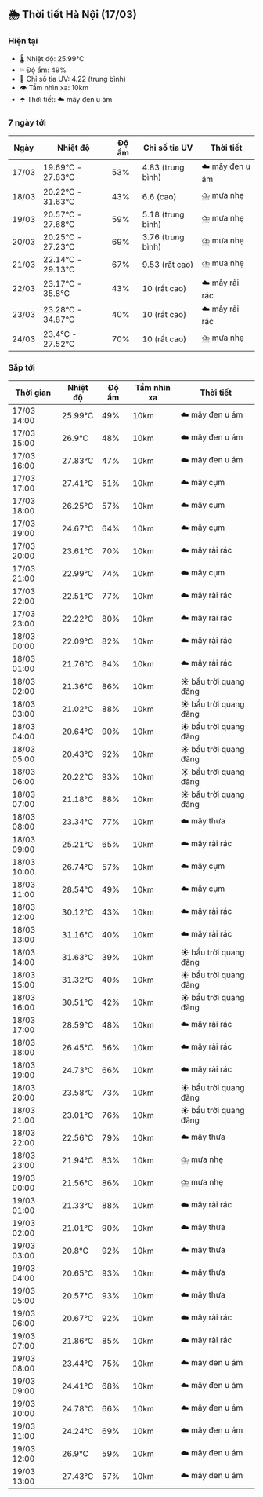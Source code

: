 ## 🌦️ Thời tiết Hà Nội (17/03)

### Hiện tại

- 🌡️ Nhiệt độ: 25.99℃
- 💦 Độ ẩm: 49%
- 🌟 Chỉ số tia UV: 4.22 (trung bình)
- 👁️ Tầm nhìn xa: 10km
- ☂️ Thời tiết: ☁️ mây đen u ám

### 7 ngày tới

| Ngày | Nhiệt độ | Độ ẩm | Chỉ số tia UV | Thời tiết |
| --- | --- | --- | --- | --- |
| 17/03 | 19.69℃ - 27.83℃ | 53% | 4.83 (trung bình) | ☁️ mây đen u ám |
| 18/03 | 20.22℃ - 31.63℃ | 43% | 6.6 (cao) | ⛈️ mưa nhẹ |
| 19/03 | 20.57℃ - 27.68℃ | 59% | 5.18 (trung bình) | ⛈️ mưa nhẹ |
| 20/03 | 20.25℃ - 27.23℃ | 69% | 3.76 (trung bình) | ⛈️ mưa nhẹ |
| 21/03 | 22.14℃ - 29.13℃ | 67% | 9.53 (rất cao) | ⛈️ mưa nhẹ |
| 22/03 | 23.17℃ - 35.8℃ | 43% | 10 (rất cao) | ☁️ mây rải rác |
| 23/03 | 23.28℃ - 34.87℃ | 40% | 10 (rất cao) | ☁️ mây rải rác |
| 24/03 | 23.4℃ - 27.52℃ | 70% | 10 (rất cao) | ⛈️ mưa nhẹ |

### Sắp tới

| Thời gian | Nhiệt độ | Độ ẩm | Tầm nhìn xa | Thời tiết |
| --- | --- | --- | --- | --- |
| 17/03 14:00 | 25.99℃ | 49% | 10km | ☁️ mây đen u ám |
| 17/03 15:00 | 26.9℃ | 48% | 10km | ☁️ mây đen u ám |
| 17/03 16:00 | 27.83℃ | 47% | 10km | ☁️ mây đen u ám |
| 17/03 17:00 | 27.41℃ | 51% | 10km | ☁️ mây cụm |
| 17/03 18:00 | 26.25℃ | 57% | 10km | ☁️ mây cụm |
| 17/03 19:00 | 24.67℃ | 64% | 10km | ☁️ mây cụm |
| 17/03 20:00 | 23.61℃ | 70% | 10km | ☁️ mây rải rác |
| 17/03 21:00 | 22.99℃ | 74% | 10km | ☁️ mây cụm |
| 17/03 22:00 | 22.51℃ | 77% | 10km | ☁️ mây rải rác |
| 17/03 23:00 | 22.22℃ | 80% | 10km | ☁️ mây rải rác |
| 18/03 00:00 | 22.09℃ | 82% | 10km | ☁️ mây rải rác |
| 18/03 01:00 | 21.76℃ | 84% | 10km | ☁️ mây rải rác |
| 18/03 02:00 | 21.36℃ | 86% | 10km | ☀️ bầu trời quang đãng |
| 18/03 03:00 | 21.02℃ | 88% | 10km | ☀️ bầu trời quang đãng |
| 18/03 04:00 | 20.64℃ | 90% | 10km | ☀️ bầu trời quang đãng |
| 18/03 05:00 | 20.43℃ | 92% | 10km | ☀️ bầu trời quang đãng |
| 18/03 06:00 | 20.22℃ | 93% | 10km | ☀️ bầu trời quang đãng |
| 18/03 07:00 | 21.18℃ | 88% | 10km | ☀️ bầu trời quang đãng |
| 18/03 08:00 | 23.34℃ | 77% | 10km | ☁️ mây thưa |
| 18/03 09:00 | 25.21℃ | 65% | 10km | ☁️ mây rải rác |
| 18/03 10:00 | 26.74℃ | 57% | 10km | ☁️ mây cụm |
| 18/03 11:00 | 28.54℃ | 49% | 10km | ☁️ mây cụm |
| 18/03 12:00 | 30.12℃ | 43% | 10km | ☁️ mây rải rác |
| 18/03 13:00 | 31.16℃ | 40% | 10km | ☁️ mây rải rác |
| 18/03 14:00 | 31.63℃ | 39% | 10km | ☀️ bầu trời quang đãng |
| 18/03 15:00 | 31.32℃ | 40% | 10km | ☀️ bầu trời quang đãng |
| 18/03 16:00 | 30.51℃ | 42% | 10km | ☀️ bầu trời quang đãng |
| 18/03 17:00 | 28.59℃ | 48% | 10km | ☁️ mây rải rác |
| 18/03 18:00 | 26.45℃ | 56% | 10km | ☁️ mây rải rác |
| 18/03 19:00 | 24.73℃ | 66% | 10km | ☁️ mây rải rác |
| 18/03 20:00 | 23.58℃ | 73% | 10km | ☀️ bầu trời quang đãng |
| 18/03 21:00 | 23.01℃ | 76% | 10km | ☀️ bầu trời quang đãng |
| 18/03 22:00 | 22.56℃ | 79% | 10km | ☁️ mây thưa |
| 18/03 23:00 | 21.94℃ | 83% | 10km | ⛈️ mưa nhẹ |
| 19/03 00:00 | 21.56℃ | 86% | 10km | ⛈️ mưa nhẹ |
| 19/03 01:00 | 21.33℃ | 88% | 10km | ☁️ mây rải rác |
| 19/03 02:00 | 21.01℃ | 90% | 10km | ☁️ mây thưa |
| 19/03 03:00 | 20.8℃ | 92% | 10km | ☁️ mây thưa |
| 19/03 04:00 | 20.65℃ | 93% | 10km | ☁️ mây thưa |
| 19/03 05:00 | 20.57℃ | 93% | 10km | ☁️ mây thưa |
| 19/03 06:00 | 20.67℃ | 92% | 10km | ☁️ mây rải rác |
| 19/03 07:00 | 21.86℃ | 85% | 10km | ☁️ mây rải rác |
| 19/03 08:00 | 23.44℃ | 75% | 10km | ☁️ mây đen u ám |
| 19/03 09:00 | 24.41℃ | 68% | 10km | ☁️ mây đen u ám |
| 19/03 10:00 | 24.78℃ | 66% | 10km | ☁️ mây đen u ám |
| 19/03 11:00 | 24.24℃ | 69% | 10km | ☁️ mây đen u ám |
| 19/03 12:00 | 26.9℃ | 59% | 10km | ☁️ mây đen u ám |
| 19/03 13:00 | 27.43℃ | 57% | 10km | ☁️ mây đen u ám |
